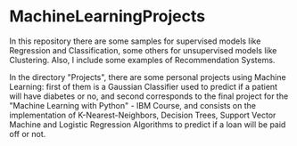 # MachineLearningProjects

In this repository there are some samples for supervised models like Regression and Classification, some others for unsupervised models like Clustering. Also, I include some examples of Recommendation Systems. 

In the directory "Projects", there are some personal projects using Machine Learning: first of them is a Gaussian Classifier used to predict if a patient will have diabetes or no, and second corresponds to the final project for the "Machine Learning with Python" - IBM Course, and consists on the implementation of K-Nearest-Neighbors, Decision Trees, Support Vector Machine and Logistic Regression Algorithms to predict if a loan will be paid off or not. 
